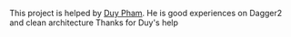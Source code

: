 This project is helped by [Duy Pham](https://github.com/paduy). He is good experiences on Dagger2 and clean architecture
Thanks for Duy's help
